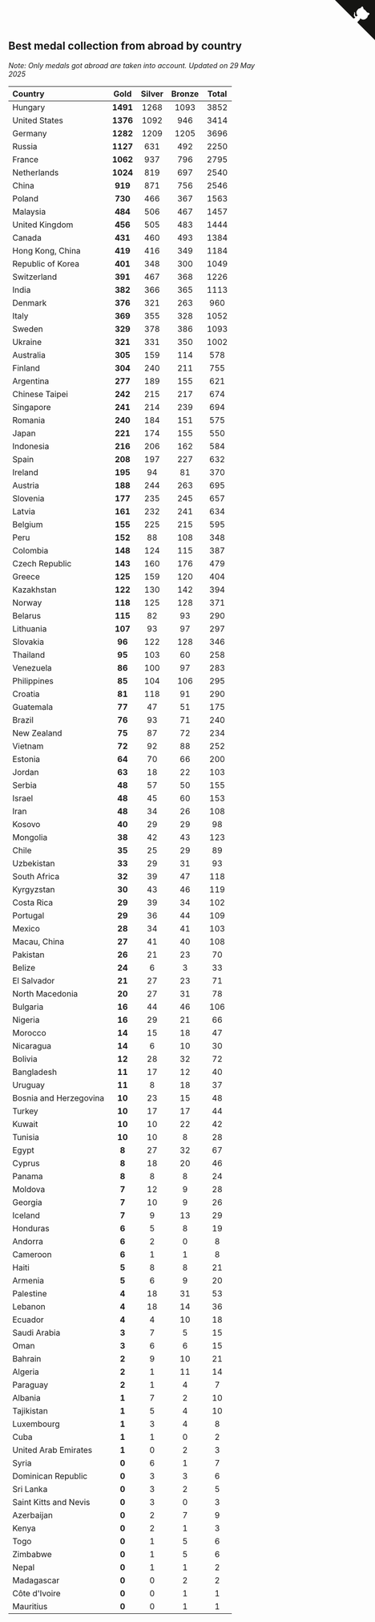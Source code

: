 ## Best medal collection from abroad by country

*Note: Only medals got abroad are taken into account.*
*Updated on 29 May 2025*

| Country | Gold | Silver | Bronze | Total |
| :--- | :--: | :--: | :--: | :--: |
| Hungary | **1491** | 1268 | 1093 | 3852 |
| United States | **1376** | 1092 | 946 | 3414 |
| Germany | **1282** | 1209 | 1205 | 3696 |
| Russia | **1127** | 631 | 492 | 2250 |
| France | **1062** | 937 | 796 | 2795 |
| Netherlands | **1024** | 819 | 697 | 2540 |
| China | **919** | 871 | 756 | 2546 |
| Poland | **730** | 466 | 367 | 1563 |
| Malaysia | **484** | 506 | 467 | 1457 |
| United Kingdom | **456** | 505 | 483 | 1444 |
| Canada | **431** | 460 | 493 | 1384 |
| Hong Kong, China | **419** | 416 | 349 | 1184 |
| Republic of Korea | **401** | 348 | 300 | 1049 |
| Switzerland | **391** | 467 | 368 | 1226 |
| India | **382** | 366 | 365 | 1113 |
| Denmark | **376** | 321 | 263 | 960 |
| Italy | **369** | 355 | 328 | 1052 |
| Sweden | **329** | 378 | 386 | 1093 |
| Ukraine | **321** | 331 | 350 | 1002 |
| Australia | **305** | 159 | 114 | 578 |
| Finland | **304** | 240 | 211 | 755 |
| Argentina | **277** | 189 | 155 | 621 |
| Chinese Taipei | **242** | 215 | 217 | 674 |
| Singapore | **241** | 214 | 239 | 694 |
| Romania | **240** | 184 | 151 | 575 |
| Japan | **221** | 174 | 155 | 550 |
| Indonesia | **216** | 206 | 162 | 584 |
| Spain | **208** | 197 | 227 | 632 |
| Ireland | **195** | 94 | 81 | 370 |
| Austria | **188** | 244 | 263 | 695 |
| Slovenia | **177** | 235 | 245 | 657 |
| Latvia | **161** | 232 | 241 | 634 |
| Belgium | **155** | 225 | 215 | 595 |
| Peru | **152** | 88 | 108 | 348 |
| Colombia | **148** | 124 | 115 | 387 |
| Czech Republic | **143** | 160 | 176 | 479 |
| Greece | **125** | 159 | 120 | 404 |
| Kazakhstan | **122** | 130 | 142 | 394 |
| Norway | **118** | 125 | 128 | 371 |
| Belarus | **115** | 82 | 93 | 290 |
| Lithuania | **107** | 93 | 97 | 297 |
| Slovakia | **96** | 122 | 128 | 346 |
| Thailand | **95** | 103 | 60 | 258 |
| Venezuela | **86** | 100 | 97 | 283 |
| Philippines | **85** | 104 | 106 | 295 |
| Croatia | **81** | 118 | 91 | 290 |
| Guatemala | **77** | 47 | 51 | 175 |
| Brazil | **76** | 93 | 71 | 240 |
| New Zealand | **75** | 87 | 72 | 234 |
| Vietnam | **72** | 92 | 88 | 252 |
| Estonia | **64** | 70 | 66 | 200 |
| Jordan | **63** | 18 | 22 | 103 |
| Serbia | **48** | 57 | 50 | 155 |
| Israel | **48** | 45 | 60 | 153 |
| Iran | **48** | 34 | 26 | 108 |
| Kosovo | **40** | 29 | 29 | 98 |
| Mongolia | **38** | 42 | 43 | 123 |
| Chile | **35** | 25 | 29 | 89 |
| Uzbekistan | **33** | 29 | 31 | 93 |
| South Africa | **32** | 39 | 47 | 118 |
| Kyrgyzstan | **30** | 43 | 46 | 119 |
| Costa Rica | **29** | 39 | 34 | 102 |
| Portugal | **29** | 36 | 44 | 109 |
| Mexico | **28** | 34 | 41 | 103 |
| Macau, China | **27** | 41 | 40 | 108 |
| Pakistan | **26** | 21 | 23 | 70 |
| Belize | **24** | 6 | 3 | 33 |
| El Salvador | **21** | 27 | 23 | 71 |
| North Macedonia | **20** | 27 | 31 | 78 |
| Bulgaria | **16** | 44 | 46 | 106 |
| Nigeria | **16** | 29 | 21 | 66 |
| Morocco | **14** | 15 | 18 | 47 |
| Nicaragua | **14** | 6 | 10 | 30 |
| Bolivia | **12** | 28 | 32 | 72 |
| Bangladesh | **11** | 17 | 12 | 40 |
| Uruguay | **11** | 8 | 18 | 37 |
| Bosnia and Herzegovina | **10** | 23 | 15 | 48 |
| Turkey | **10** | 17 | 17 | 44 |
| Kuwait | **10** | 10 | 22 | 42 |
| Tunisia | **10** | 10 | 8 | 28 |
| Egypt | **8** | 27 | 32 | 67 |
| Cyprus | **8** | 18 | 20 | 46 |
| Panama | **8** | 8 | 8 | 24 |
| Moldova | **7** | 12 | 9 | 28 |
| Georgia | **7** | 10 | 9 | 26 |
| Iceland | **7** | 9 | 13 | 29 |
| Honduras | **6** | 5 | 8 | 19 |
| Andorra | **6** | 2 | 0 | 8 |
| Cameroon | **6** | 1 | 1 | 8 |
| Haiti | **5** | 8 | 8 | 21 |
| Armenia | **5** | 6 | 9 | 20 |
| Palestine | **4** | 18 | 31 | 53 |
| Lebanon | **4** | 18 | 14 | 36 |
| Ecuador | **4** | 4 | 10 | 18 |
| Saudi Arabia | **3** | 7 | 5 | 15 |
| Oman | **3** | 6 | 6 | 15 |
| Bahrain | **2** | 9 | 10 | 21 |
| Algeria | **2** | 1 | 11 | 14 |
| Paraguay | **2** | 1 | 4 | 7 |
| Albania | **1** | 7 | 2 | 10 |
| Tajikistan | **1** | 5 | 4 | 10 |
| Luxembourg | **1** | 3 | 4 | 8 |
| Cuba | **1** | 1 | 0 | 2 |
| United Arab Emirates | **1** | 0 | 2 | 3 |
| Syria | **0** | 6 | 1 | 7 |
| Dominican Republic | **0** | 3 | 3 | 6 |
| Sri Lanka | **0** | 3 | 2 | 5 |
| Saint Kitts and Nevis | **0** | 3 | 0 | 3 |
| Azerbaijan | **0** | 2 | 7 | 9 |
| Kenya | **0** | 2 | 1 | 3 |
| Togo | **0** | 1 | 5 | 6 |
| Zimbabwe | **0** | 1 | 5 | 6 |
| Nepal | **0** | 1 | 1 | 2 |
| Madagascar | **0** | 0 | 2 | 2 |
| Côte d'Ivoire | **0** | 0 | 1 | 1 |
| Mauritius | **0** | 0 | 1 | 1 |


<a href="https://github.com/jonatanklosko/wca_statistics" class="github-corner" aria-label="View source on Github"><svg width="80" height="80" viewBox="0 0 250 250" style="fill:#151513; color:#fff; position: absolute; top: 0; border: 0; right: 0;" aria-hidden="true"><path d="M0,0 L115,115 L130,115 L142,142 L250,250 L250,0 Z"></path><path d="M128.3,109.0 C113.8,99.7 119.0,89.6 119.0,89.6 C122.0,82.7 120.5,78.6 120.5,78.6 C119.2,72.0 123.4,76.3 123.4,76.3 C127.3,80.9 125.5,87.3 125.5,87.3 C122.9,97.6 130.6,101.9 134.4,103.2" fill="currentColor" style="transform-origin: 130px 106px;" class="octo-arm"></path><path d="M115.0,115.0 C114.9,115.1 118.7,116.5 119.8,115.4 L133.7,101.6 C136.9,99.2 139.9,98.4 142.2,98.6 C133.8,88.0 127.5,74.4 143.8,58.0 C148.5,53.4 154.0,51.2 159.7,51.0 C160.3,49.4 163.2,43.6 171.4,40.1 C171.4,40.1 176.1,42.5 178.8,56.2 C183.1,58.6 187.2,61.8 190.9,65.4 C194.5,69.0 197.7,73.2 200.1,77.6 C213.8,80.2 216.3,84.9 216.3,84.9 C212.7,93.1 206.9,96.0 205.4,96.6 C205.1,102.4 203.0,107.8 198.3,112.5 C181.9,128.9 168.3,122.5 157.7,114.1 C157.9,116.9 156.7,120.9 152.7,124.9 L141.0,136.5 C139.8,137.7 141.6,141.9 141.8,141.8 Z" fill="currentColor" class="octo-body"></path></svg></a><style>.github-corner:hover .octo-arm{animation:octocat-wave 560ms ease-in-out}@keyframes octocat-wave{0%,100%{transform:rotate(0)}20%,60%{transform:rotate(-25deg)}40%,80%{transform:rotate(10deg)}}@media (max-width:500px){.github-corner:hover .octo-arm{animation:none}.github-corner .octo-arm{animation:octocat-wave 560ms ease-in-out}}</style>
